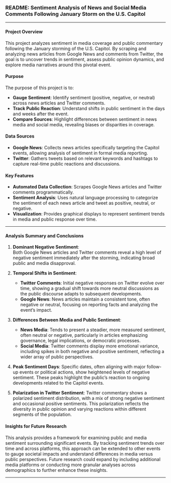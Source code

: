 
### README: Sentiment Analysis of News and Social Media Comments Following January Storm on the U.S. Capitol

---

#### Project Overview
This project analyzes sentiment in media coverage and public commentary following the January storming of the U.S. Capitol. By scraping and analyzing news articles from Google News and comments from Twitter, the goal is to uncover trends in sentiment, assess public opinion dynamics, and explore media narratives around this pivotal event.

#### Purpose
The purpose of this project is to:

- **Gauge Sentiment**: Identify sentiment (positive, negative, or neutral) across news articles and Twitter comments.
- **Track Public Reaction**: Understand shifts in public sentiment in the days and weeks after the event.
- **Compare Sources**: Highlight differences between sentiment in news media and social media, revealing biases or disparities in coverage.

#### Data Sources
- **Google News**: Collects news articles specifically targeting the Capitol events, allowing analysis of sentiment in formal media reporting.
- **Twitter**: Gathers tweets based on relevant keywords and hashtags to capture real-time public reactions and discussions.

#### Key Features
- **Automated Data Collection**: Scrapes Google News articles and Twitter comments programmatically.
- **Sentiment Analysis**: Uses natural language processing to categorize the sentiment of each news article and tweet as positive, neutral, or negative.
- **Visualization**: Provides graphical displays to represent sentiment trends in media and public response over time.

---

#### Analysis Summary and Conclusions

1. **Dominant Negative Sentiment**:  
   Both Google News articles and Twitter comments reveal a high level of negative sentiment immediately after the storming, indicating broad public and media disapproval.

2. **Temporal Shifts in Sentiment**:
   - **Twitter Comments**: Initial negative responses on Twitter evolve over time, showing a gradual shift towards more neutral discussions as the public discourse adapts to subsequent developments.
   - **Google News**: News articles maintain a consistent tone, often negative or neutral, focusing on reporting facts and analyzing the event’s impact.

3. **Differences Between Media and Public Sentiment**:
   - **News Media**: Tends to present a steadier, more measured sentiment, often neutral or negative, particularly in articles emphasizing governance, legal implications, or democratic processes.
   - **Social Media**: Twitter comments display more emotional variance, including spikes in both negative and positive sentiment, reflecting a wider array of public perspectives.

4. **Peak Sentiment Days**:
   Specific dates, often aligning with major follow-up events or political actions, show heightened levels of negative sentiment. These peaks highlight the public’s reaction to ongoing developments related to the Capitol events.

5. **Polarization in Twitter Sentiment**:
   Twitter commentary shows a polarized sentiment distribution, with a mix of strong negative sentiment and occasional positive sentiments. This polarization reflects the diversity in public opinion and varying reactions within different segments of the population.

#### Insights for Future Research
This analysis provides a framework for examining public and media sentiment surrounding significant events. By tracking sentiment trends over time and across platforms, this approach can be extended to other events to gauge societal impacts and understand differences in media versus public perspectives. Future research could expand by including additional media platforms or conducting more granular analyses across demographics to further enhance these insights.

---
